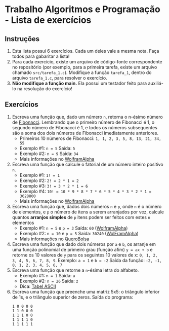 # Trabalho Algoritmos e Programação - Lista de exercícios 

## Instruções

1. Esta lista possui 6 exercícios. Cada um deles vale a mesma nota. Faça todos para gabaritar a lista!
2. Para cada exercício, existe um arquivo de código-fonte correspondente no repositório (por exemplo, para a primeira 
   tarefa, existe um arquivo chamado `src/tarefa_1.c`). Modifique a função `tarefa_1`, dentro do arquivo `tarefa_1.c`, 
   para resolver o exercício.
3. **Não modifique a função main.** Ela possui um testador feito para auxiliá-lo na resolução do exercício!

## Exercícios

1. Escreva uma função que, dado um número `n`, retorna o n-ésimo número de 
   [Fibonacci](https://pt.wikipedia.org/wiki/Sequ%C3%AAncia_de_Fibonacci). Lembrando que o primeiro número de Fibonacci é 1, 
   o segundo número de Fibonacci é 1, e todos os números subsequentes são a soma dos dois números de Fibonacci imediatamente 
   anteriores. 
   * Primeiros 10 números de Fibonacci: `1, 1, 2, 3, 5, 8, 13, 21, 34, 55`
   * Exemplo \#1: `n = 5` Saída: `5`
   * Exemplo \#2: `n = 9` Saída: `34` 
   * Mais informações no [WolframAlpha](https://www.wolframalpha.com/input/?i=first+10+fibonacci+numbers)
2. Escreva uma função que calcule o fatorial de um número inteiro positivo `n`.
   * Exemplo \#1: `1! = 1`
   * Exemplo \#2: `2! = 2 * 1 = 2`
   * Exemplo \#3: `3! = 3 * 2 * 1 = 6`
   * Exemplo \#4: `10! = 10 * 9 * 8 * 7 * 6 * 5 * 4 * 3 * 2 * 1 = 3628800`
   * Mais informações no [WolframAlpha](https://www.wolframalpha.com/input/?i=5%21)
3. Escreva uma função que, dados dois números `n` e `p`, onde `n` é o número de elementos, e `p` o número de itens a serem
   arranjados por vez, calcule quantos **arranjos simples** de `p` itens podem ser feitos com estes `n` elementos
   * Exemplo \#1: `n = 5` e `p = 3` Saída: `60` ([WolframAlpha](https://www.wolframalpha.com/input/?i=n%21%2F%28n+-+p%29%21+with+n+%3D+5+and+p+%3D+3))
   * Exemplo \#2: `n = 10` e `p = 5` Saída: `30240` ([WolFramAlpha](https://www.wolframalpha.com/input/?i=n%21%2F%28n+-+p%29%21+with+n+%3D+10+and+p+%3D+5))
   * Mais informações no [QueroBolsa](https://querobolsa.com.br/enem/matematica/arranjo)
4. Escreva uma função que dado dois números por `a` e `b`, os arranje em uma função polinomial de primeiro grau 
   (função afim) `y = ax + b` e retorne os 10 valores de `y` para os seguintes 10 valores de x: `0, 1, 2, 3, 4, 5, 6, 7, 8, 9`.
   Exemplo: `a = 1` e `b = -2`
   Saída da função: `-2, -1, 0, 1, 2, 3, 4, 5, 6, 7`  
5. Escreva uma função que retorne a `n`-ésima letra do alfabeto.
    * Exemplo \#1: `n = 1` Saída: `a`
    * Exemplo \#2: `n = 26` Saída: `z`
    * Dica: [Tabel ASCII](https://pt.wikipedia.org/wiki/ASCII)
6. Escreva uma função que preenche uma matriz 5x5: o triângulo inferior de 1s, e o triângulo superior de zeros.
    Saída do programa:
    ```
    1 0 0 0 0
    1 1 0 0 0
    1 1 1 0 0
    1 1 1 1 0
    1 1 1 1 1
    ```
